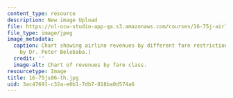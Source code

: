 ```yaml
---
content_type: resource
description: New image Upload
file: https://ol-ocw-studio-app-qa.s3.amazonaws.com/courses/16-75j-airline-management-spring-2006/3ac47691c32ae0b17db7818ba0d574a6_16-75js06-th.jpg
file_type: image/jpeg
image_metadata:
  caption: Chart showing airline revenues by different fare restriction classes. (Image
    by Dr. Peter Belobaba.)
  credit: ''
  image-alt: Chart of revenues by fare class.
resourcetype: Image
title: 16-75js06-th.jpg
uid: 3ac47691-c32a-e0b1-7db7-818ba0d574a6
---
```

